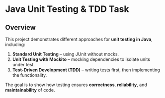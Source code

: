 # Java Unit Testing & TDD Task

## Overview
This project demonstrates different approaches for **unit testing in Java**, including:

1. **Standard Unit Testing** – using JUnit without mocks.
2. **Unit Testing with Mockito** – mocking dependencies to isolate units under test.
3. **Test-Driven Development (TDD)** – writing tests first, then implementing the functionality.

The goal is to show how testing ensures **correctness**, **reliability**, and **maintainability** of code.


